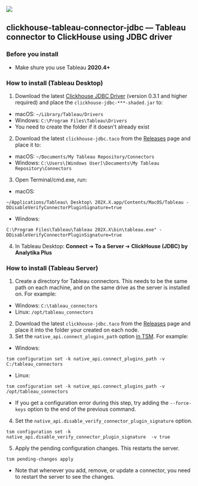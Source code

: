 ![](https://analytikaplus.ru/other-media/clickhouse-jdbc-header.png)
## **clickhouse-tableau-connector-jdbc** — Tableau connector to ClickHouse using JDBC driver

### Before you install

- Make shure you use Tableau **2020.4+**

### How to install (Tableau Desktop)
1. Download the latest [Clickhouse JDBC Driver](https://github.com/ClickHouse/clickhouse-jdbc/releases) (version 0.3.1 and higher required) and place the `clickhouse-jdbc-***-shaded.jar` to:
- macOS: `~/Library/Tableau/Drivers`
- Windows: `C:\Program Files\Tableau\Drivers`
- You need to create the folder if it doesn't already exist
2. Download the latest `clickhouse-jdbc.taco` from the [Releases](https://github.com/analytikaplus/clickhouse-tableau-connector-jdbc/releases) page and place it to:
- macOS: `~/Documents/My Tableau Repository/Connectors`
- Windows: `C:\Users\[Windows User]\Documents\My Tableau Repository\Connectors`
3. Open Terminal/cmd.exe, run:
- macOS:
```
~/Applications/Tableau\ Desktop\ 202X.X.app/Contents/MacOS/Tableau -DDisableVerifyConnectorPluginSignature=true
```
- Windows:
```
C:\Program Files\Tableau\Tableau 202X.X\bin\tableau.exe" -DDisableVerifyConnectorPluginSignature=true
```
4. In Tableau Desktop: **Connect** ➔ **To a Server** ➔ **ClickHouse (JDBC) by Analytika Plus**

### How to install (Tableau Server)
1. Create a directory for Tableau connectors. This needs to be the same path on each machine, and on the same drive as the server is installed on. For example:
- Windows: `C:\tableau_connectors`
- Linux: `/opt/tableau_connectors` 
2. Download the latest `clickhouse-jdbc.taco` from the [Releases](https://github.com/analytikaplus/clickhouse-tableau-connector-jdbc/releases) page and place it into the folder your created on each node.
3. Set the `native_api.connect_plugins_path` option [in TSM](https://onlinehelp.tableau.com/current/server-linux/en-us/cli_configuration-set_tsm.htm). For example:
- Windows:
```
tsm configuration set -k native_api.connect_plugins_path -v C:/tableau_connectors
```
- Linux:
```
tsm configuration set -k native_api.connect_plugins_path -v /opt/tableau_connectors
```
- If you get a configuration error during this step, try adding the `--force-keys` option to the end of the previous command.
4. Set the `native_api.disable_verify_connector_plugin_signature`  option. 
```
tsm configuration set -k native_api.disable_verify_connector_plugin_signature  -v true
```
5. Apply the pending configuration changes. This restarts the server.
```
tsm pending-changes apply
```
- Note that whenever you add, remove, or update a connector, you need to restart the server to see the changes.